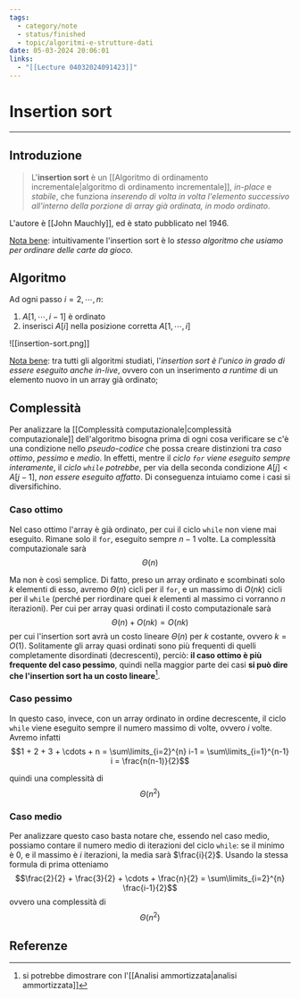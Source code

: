 ```yaml
---
tags:
  - category/note
  - status/finished
  - topic/algoritmi-e-strutture-dati
date: 05-03-2024 20:06:01
links:
  - "[[Lecture 04032024091423]]"
---
```

# Insertion sort
---
## Introduzione
> L'**insertion sort** è un [[Algoritmo di ordinamento incrementale|algoritmo di ordinamento incrementale]], _in-place_ e _stabile_, che funziona _inserendo di volta in volta l'elemento successivo all'interno della porzione di array già ordinata, in modo ordinato_.

L'autore è [[John Mauchly]], ed è stato pubblicato nel 1946.

<u>Nota bene</u>: intuitivamente l'insertion sort è lo _stesso algoritmo che usiamo per ordinare delle carte da gioco_.

## Algoritmo
Ad ogni passo $i = 2, \cdots, n$:
1. $A[1, \cdots, i-1]$ è ordinato
2. inserisci $A[i]$ nella posizione corretta $A[1, \cdots, i]$

![[insertion-sort.png]]

<u>Nota bene</u>: tra tutti gli algoritmi studiati, l'_insertion sort è l'unico in grado di essere eseguito anche in-live_, ovvero con un inserimento _a runtime_ di un elemento nuovo in un array già ordinato;

## Complessità
Per analizzare la [[Complessità computazionale|complessità computazionale]] dell'algoritmo bisogna prima di ogni cosa verificare se c'è una condizione nello _pseudo-codice_ che possa creare distinzioni tra _caso ottimo_, _pessimo_ e _medio_.
In effetti, mentre il _ciclo `for` viene eseguito sempre interamente_, il _ciclo `while` potrebbe_, per via della seconda condizione $A[j] < A[j-1]$, _non essere eseguito affatto_. Di conseguenza intuiamo come i casi si diversifichino.

### Caso ottimo
Nel caso ottimo l'array è già ordinato, per cui il ciclo `while` non viene mai eseguito. Rimane solo il `for`, eseguito sempre $n-1$ volte. La complessità computazionale sarà
$$\Theta(n)$$

Ma non è così semplice. Di fatto, preso un array ordinato e scombinati solo $k$ elementi di esso, avremo $\Theta(n)$ cicli per il `for`, e un massimo di $O(nk)$ cicli per il `while` (perché per riordinare quei $k$ elementi al massimo ci vorranno $n$ iterazioni). Per cui per array quasi ordinati il costo computazionale sarà
$$\Theta(n) + O(nk) = O(nk)$$
per cui l'insertion sort avrà un costo lineare $\Theta(n)$ per $k$ costante, ovvero $k = O(1)$.
Solitamente gli array quasi ordinati sono più frequenti di quelli completamente disordinati (decrescenti), perciò: **il caso ottimo è più frequente del caso pessimo**, quindi nella maggior parte dei casi **si può dire che l'insertion sort ha un costo lineare**[^1].

### Caso pessimo
In questo caso, invece, con un array ordinato in ordine decrescente, il ciclo `while` viene eseguito sempre il numero massimo di volte, ovvero $i$ volte. Avremo infatti
$$1 + 2 + 3 + \cdots + n = \sum\limits_{i=2}^{n} i-1 = \sum\limits_{i=1}^{n-1} i = \frac{n(n-1)}{2}$$

quindi una complessità di
$$\Theta(n^{2})$$

### Caso medio
Per analizzare questo caso basta notare che, essendo nel caso medio, possiamo contare il numero medio di iterazioni del ciclo `while`: se il minimo è 0, e il massimo è $i$ iterazioni, la media sarà $\frac{i}{2}$. Usando la stessa formula di prima otteniamo
$$\frac{2}{2} + \frac{3}{2} + \cdots + \frac{n}{2} = \sum\limits_{i=2}^{n} \frac{i-1}{2}$$
ovvero una complessità di
$$\Theta(n^{2})$$

## Referenze
[^1]: si potrebbe dimostrare con l'[[Analisi ammortizzata|analisi ammortizzata]]